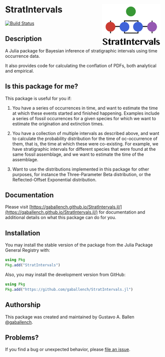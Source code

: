 # StratIntervals <img src="docs/src/logo.png" height="140" align="right"></img>

[![Build Status](https://github.com/gaballench/StratIntervals.jl/actions/workflows/CI.yml/badge.svg?branch=main)](https://github.com/gaballench/StratIntervals.jl/actions/workflows/CI.yml?query=branch%3Amain)


## Description

A Julia package for Bayesian inference of stratigraphic intervals using time occurrence data.

It also provides code for calculating the conflation of PDFs, both analytical and empirical.

## Is this package for me?

This package is useful for you if:

1. You have a series of occurrences in time, and want to estimate the time at which these events started and finished happening. Examples include a series of fossil occurrences for a given species for which we want to estimate the origination and extinction times.

2. You have a collection of multiple intervals as described above, and want to calculate the probability distribution for the time of oc-occurrence of them, that is, the time at which these were co-existing. For example, we have stratigraphic intervals for different species that were found at the same fossil assemblage, and we want to estimate the time of the assemblage.

3. Want to use the distributions implemented in this package for other purposes, for instance the Three-Parameter Beta distribution, or the Reflected-Offset Exponential distribution. 

## Documentation

Please visit [https://gaballench.github.io/StratIntervals.jl/](https://gaballench.github.io/StratIntervals.jl/) for documentation and additional details on what this package can do for you.

## Installation

You may install the stable version of the package from the Julia Package General Registry with:

```julia
using Pkg
Pkg.add("StratIntervals")
```

Also, you may install the development version from GitHub:

```julia
using Pkg
Pkg.add("https://github.com/gaballench/StratIntervals.jl")
```

## Authorship

This package was created and maintained by Gustavo A. Ballen
[@gaballench](https://github.com/gaballench).

## Problems?

If you find a bug or unexpected behavior, please [file an
issue](https://github.com/gaballench/StratIntervals.jl/issues).
